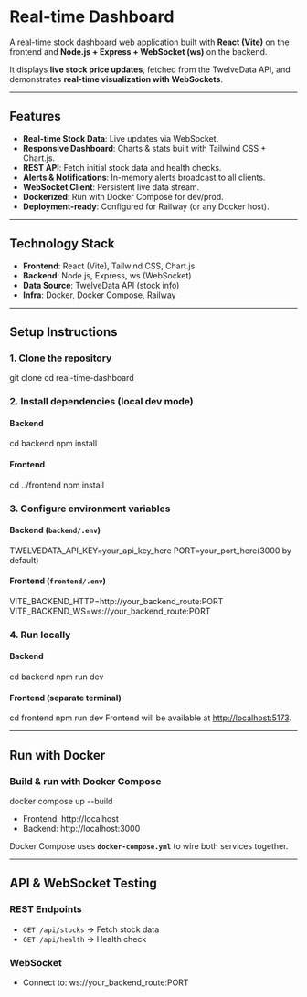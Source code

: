 # Real-time Dashboard

A real-time stock dashboard web application built with **React (Vite)** on the frontend and **Node.js + Express + WebSocket (ws)** on the backend.  

It displays **live stock price updates**, fetched from the TwelveData API, and demonstrates **real-time visualization with WebSockets**.

---

## Features

- **Real-time Stock Data**: Live updates via WebSocket.  
- **Responsive Dashboard**: Charts & stats built with Tailwind CSS + Chart.js.  
- **REST API**: Fetch initial stock data and health checks.  
- **Alerts & Notifications**: In-memory alerts broadcast to all clients.  
- **WebSocket Client**: Persistent live data stream.  
- **Dockerized**: Run with Docker Compose for dev/prod.  
- **Deployment-ready**: Configured for Railway (or any Docker host).  

---

## Technology Stack

- **Frontend**: React (Vite), Tailwind CSS, Chart.js  
- **Backend**: Node.js, Express, ws (WebSocket)  
- **Data Source**: TwelveData API (stock info)  
- **Infra**: Docker, Docker Compose, Railway  

---

## Setup Instructions

### 1. Clone the repository
git clone <your-repo-url>
cd real-time-dashboard

### 2. Install dependencies (local dev mode)
#### Backend
cd backend
npm install
#### Frontend
cd ../frontend
npm install

### 3. Configure environment variables

#### Backend (`backend/.env`)
TWELVEDATA_API_KEY=your_api_key_here
PORT=your_port_here(3000 by default)


#### Frontend (`frontend/.env`)
VITE_BACKEND_HTTP=http://your_backend_route:PORT
VITE_BACKEND_WS=ws://your_backend_route:PORT

### 4. Run locally

#### Backend
cd backend
npm run dev
#### Frontend (separate terminal)
cd frontend
npm run dev
Frontend will be available at [http://localhost:5173](http://localhost:5173).  

---

## Run with Docker

### Build & run with Docker Compose
docker compose up --build

- Frontend: http://localhost  
- Backend: http://localhost:3000  

Docker Compose uses **`docker-compose.yml`** to wire both services together.  

---

## API & WebSocket Testing

### REST Endpoints
- `GET /api/stocks` → Fetch stock data  
- `GET /api/health` → Health check  

### WebSocket
- Connect to: ws://your_backend_route:PORT
